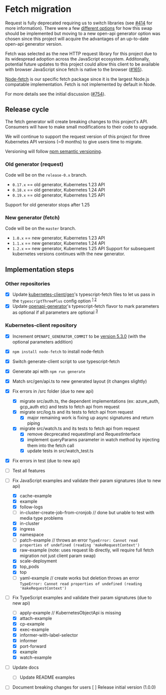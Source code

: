 # Fetch migration

Request is fully deprecated requiring us to switch libraries (see [#414](https://github.com/kubernetes-client/javascript/issues/414) for more information). There were a few [different options](https://github.com/kubernetes-client/javascript/issues/414#issuecomment-978031677) for how this swap should be implemented but moving to a new open-api generator option was chosen since this project will acquire the advantages of an up-to-date open-api generator version.

Fetch was selected as the new HTTP request library for this project due to its widespread adoption across the JavaScript ecosystem. Additonally, potential future updates to this project could allow this client to be available with browser JavaScript since fetch is native to the browser ([#165](https://github.com/kubernetes-client/javascript/issues/165)).

[Node-fetch](https://www.npmjs.com/package/node-fetch) is our specific fetch package since it is the largest Node.js compatable implementation. Fetch is not implemented by default in Node.

For more details see the initial discussion ([#754](https://github.com/kubernetes-client/javascript/issues/754)).

## Release cycle

The fetch generator will create breaking changes to this project's API. Consumers will have to make small modifications to their code to upgrade.

We will continue to support the request version of this project for three Kubernetes API versions (~9 months) to give users time to migrate.

Versioning will follow [npm semantic versioning](https://docs.npmjs.com/about-semantic-versioning).

### Old generator (request)

Code will be on the `release-0.x` branch.

-   `0.17.x` == old generator, Kubernetes 1.23 API
-   `0.18.x` == old generator, Kubernetes 1.24 API
-   `0.19.x` == old generator, Kubernetes 1.25 API

Support for old generator stops after 1.25

### New generator (fetch)

Code will be on the `master` branch.

-   `1.0.x` == new generator, Kubernetes 1.23 API
-   `1.1.x` == new generator, Kubernetes 1.24 API
-   `1.2.x` == new generator, Kubernetes 1.25 API
    Support for subsequent kubernetes versions continues with the new generator.

## Implementation steps

### Other repositories

-   [x] Update [kubernetes-client/gen](https://github.com/kubernetes-client/gen)'s typescript-fetch files to let us pass in the `typescriptThreePlus` config option <sup>[1](https://github.com/OpenAPITools/openapi-generator/issues/9973) [2](https://github.com/OpenAPITools/openapi-generator/issues/3869#issuecomment-584152932)</sub>
-   [x] Update [openapi-generator](https://github.com/OpenAPITools/openapi-generator)'s typescript-fetch flavor to mark parameters as optional if all parameters are optional <sup>[3](https://github.com/OpenAPITools/openapi-generator/issues/6440)</sup>

### Kubernetes-client repository

-   [x] Increment `OPENAPI_GENERATOR_COMMIT` to be [version 5.3.0](https://github.com/OpenAPITools/openapi-generator/releases/tag/v5.3.0) (with the optional parameters addition)
-   [x] `npm install node-fetch` to install node-fetch
-   [x] Switch generate-client script to use typescript-fetch
-   [x] Generate api with `npm run generate`
-   [x] Match src/gen/api.ts to new generated layout (it changes slightly)
-   [x] Fix errors in /src folder (due to new api)
    -   [x] migrate src/auth.ts, the dependent implementations (ex: azure_auth, gcp_auth etc) and tests to fetch api from request
    -   [x] migrate src/log.ts and its tests to fetch api from request
        -   [x] major remaining work is fixing up async signatures and return piping
    -   [x] migrate src/watch.ts and its tests to fetch api from request
        -   [x] remove decprecated requestImpl and RequestInterface
        -   [x] implement queryParams parameter in watch method by injecting them into the fetch call
        -   [x] update tests in src/watch_test.ts
-   [x] Fix errors in test (due to new api)
-   [ ] Test all features
-   [ ] Fix JavaScript examples and validate their param signatures (due to new api)

    -   [x] cache-example
    -   [x] example
    -   [x] follow-logs
    -   [ ] in-cluster-create-job-from-cronjob // done but unable to test with media type problems
    -   [x] in-cluster
    -   [x] ingress
    -   [x] namespace
    -   [ ] patch-example // throws an error `TypeError: Cannot read properties of undefined (reading 'makeRequestContext')`
    -   [x] raw-example (note: uses request lib directly, will require full fetch migration not just client param swap)
    -   [x] scale-deployment
    -   [x] top_pods
    -   [x] top
    -   [ ] yaml-example // create works but deletion throws an error `TypeError: Cannot read properties of undefined (reading 'makeRequestContext')`

-   [ ] Fix TypeScript examples and validate their param signatures (due to new api)

    -   [ ] apply-example // KubernetesObjectApi is missing
    -   [x] attach-example
    -   [x] cp-example
    -   [x] exec-example
    -   [x] informer-with-label-selector
    -   [x] informer
    -   [x] port-forward
    -   [x] example
    -   [x] watch-example

-   [ ] Update docs
    -   [ ] Update README examples
-   [ ] Document breaking changes for users
        [ ] Release initial version (1.0.0)
